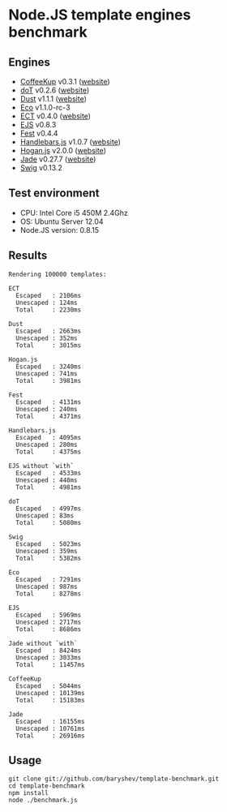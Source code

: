# Node.JS template engines benchmark

## Engines

- [CoffeeKup](https://github.com/mauricemach/coffeekup) v0.3.1 ([website](http://coffeekup.org/))
- [doT](https://github.com/olado/doT) v0.2.6 ([website](http://olado.github.com/doT/))
- [Dust](https://github.com/linkedin/dustjs) v1.1.1 ([website](http://linkedin.github.com/dustjs/))
- [Eco](https://github.com/sstephenson/eco) v1.1.0-rc-3
- [ECT](https://github.com/baryshev/ect) v0.4.0 ([website](http://ectjs.com/))
- [EJS](https://github.com/visionmedia/ejs) v0.8.3
- [Fest](https://github.com/mailru/fest) v0.4.4
- [Handlebars.js](https://github.com/wycats/handlebars.js/) v1.0.7 ([website](http://handlebarsjs.com/))
- [Hogan.js](https://github.com/twitter/hogan.js) v2.0.0 ([website](http://twitter.github.com/hogan.js/))
- [Jade](https://github.com/visionmedia/jade) v0.27.7 ([website](http://jade-lang.com/))
- [Swig](https://github.com/paularmstrong/swig) v0.13.2

## Test environment

- CPU: Intel Core i5 450M 2.4Ghz
- OS: Ubuntu Server 12.04
- Node.JS version: 0.8.15

## Results

	Rendering 100000 templates:
	
	ECT
	  Escaped   : 2106ms
	  Unescaped : 124ms
	  Total     : 2230ms
	
	Dust
	  Escaped   : 2663ms
	  Unescaped : 352ms
	  Total     : 3015ms
	
	Hogan.js
	  Escaped   : 3240ms
	  Unescaped : 741ms
	  Total     : 3981ms
	
	Fest
	  Escaped   : 4131ms
	  Unescaped : 240ms
	  Total     : 4371ms
	
	Handlebars.js
	  Escaped   : 4095ms
	  Unescaped : 280ms
	  Total     : 4375ms
	
	EJS without `with`
	  Escaped   : 4533ms
	  Unescaped : 448ms
	  Total     : 4981ms
	
	doT
	  Escaped   : 4997ms
	  Unescaped : 83ms
	  Total     : 5080ms
	
	Swig
	  Escaped   : 5023ms
	  Unescaped : 359ms
	  Total     : 5382ms
	
	Eco
	  Escaped   : 7291ms
	  Unescaped : 987ms
	  Total     : 8278ms
	
	EJS
	  Escaped   : 5969ms
	  Unescaped : 2717ms
	  Total     : 8686ms
	
	Jade without `with`
	  Escaped   : 8424ms
	  Unescaped : 3033ms
	  Total     : 11457ms
	
	CoffeeKup
	  Escaped   : 5044ms
	  Unescaped : 10139ms
	  Total     : 15183ms
	
	Jade
	  Escaped   : 16155ms
	  Unescaped : 10761ms
	  Total     : 26916ms

## Usage

	git clone git://github.com/baryshev/template-benchmark.git
	cd template-benchmark
	npm install
	node ./benchmark.js
